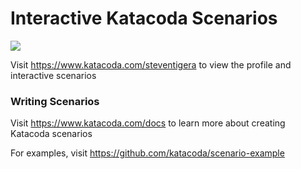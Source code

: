# Interactive Katacoda Scenarios

[![](http://shields.katacoda.com/katacoda/steventigera/count.svg)](https://www.katacoda.com/steventigera "Get your profile on Katacoda.com")

Visit https://www.katacoda.com/steventigera to view the profile and interactive scenarios

### Writing Scenarios
Visit https://www.katacoda.com/docs to learn more about creating Katacoda scenarios

For examples, visit https://github.com/katacoda/scenario-example
